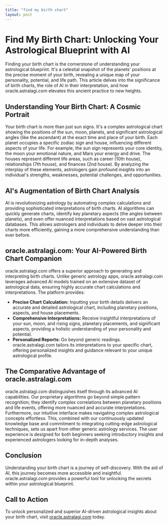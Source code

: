 ```yaml
---
title: "find my birth chart"
layout: post
---
```


# Find My Birth Chart: Unlocking Your Astrological Blueprint with AI

Finding your birth chart is the cornerstone of understanding your astrological blueprint.  It's a celestial snapshot of the planets' positions at the precise moment of your birth, revealing a unique map of your personality, potential, and life path.  This article delves into the significance of birth charts, the role of AI in their interpretation, and how oracle.astralagi.com elevates this ancient practice to new heights.

## Understanding Your Birth Chart: A Cosmic Portrait

Your birth chart is more than just sun signs. It's a complex astrological chart showing the positions of the sun, moon, planets, and significant astrological angles (like the ascendant) at the exact time and place of your birth.  Each planet occupies a specific zodiac sign and house, influencing different aspects of your life.  For example, the sun sign represents your core identity, the moon your emotional nature, and Mars your energy and drive.  The houses represent different life areas, such as career (10th house), relationships (7th house), and finances (2nd house).  By analyzing the interplay of these elements, astrologers gain profound insights into an individual's strengths, weaknesses, potential challenges, and opportunities.

## AI's Augmentation of Birth Chart Analysis

AI is revolutionizing astrology by automating complex calculations and providing sophisticated interpretations of birth charts.  AI algorithms can quickly generate charts, identify key planetary aspects (the angles between planets), and even offer nuanced interpretations based on vast astrological databases.  This allows astrologers and individuals to delve deeper into their charts more efficiently, gaining a more comprehensive understanding than ever before.

## oracle.astralagi.com: Your AI-Powered Birth Chart Companion

oracle.astralagi.com offers a superior approach to generating and interpreting birth charts.  Unlike generic astrology apps, oracle.astralagi.com leverages advanced AI models trained on an extensive dataset of astrological data, ensuring highly accurate chart calculations and interpretations.  The platform provides:

*   **Precise Chart Calculation:**  Inputting your birth details delivers an accurate and detailed astrological chart, including planetary positions, aspects, and house placements.
*   **Comprehensive Interpretations:**  Receive insightful interpretations of your sun, moon, and rising signs, planetary placements, and significant aspects, providing a holistic understanding of your personality and potential.
*   **Personalized Reports:** Go beyond generic readings.  oracle.astralagi.com tailors its interpretations to your specific chart, offering personalized insights and guidance relevant to your unique astrological profile.


## The Comparative Advantage of oracle.astralagi.com

oracle.astralagi.com distinguishes itself through its advanced AI capabilities.  Our proprietary algorithms go beyond simple pattern recognition; they identify complex correlations between planetary positions and life events, offering more nuanced and accurate interpretations.  Furthermore, our intuitive interface makes navigating complex astrological concepts effortless.  This, combined with our continuously updated knowledge base and commitment to integrating cutting-edge astrological techniques, sets us apart from other generic astrology services.  The user experience is designed for both beginners seeking introductory insights and experienced astrologers looking for in-depth analyses.

## Conclusion

Understanding your birth chart is a journey of self-discovery. With the aid of AI, this journey becomes more accessible and insightful.  oracle.astralagi.com provides a powerful tool for unlocking the secrets within your astrological blueprint.

## Call to Action

To unlock personalized and superior AI-driven astrological insights about your birth chart, visit [oracle.astralagi.com](https://oracle.astralagi.com) today.